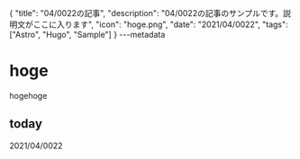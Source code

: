 {
  "title": "04/0022の記事",
  "description": "04/0022の記事のサンプルです。説明文がここに入ります",
  "icon": "hoge.png",
  "date": "2021/04/0022",
  "tags": ["Astro", "Hugo", "Sample"]
}
---metadata

# hoge
hogehoge

## today
2021/04/0022